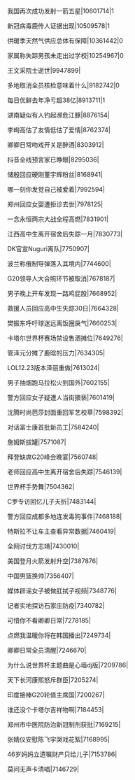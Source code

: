 我国再次成功发射一箭五星|10601714|1

新冠病毒鹿传人证据出现|10509578|1

供暖季天然气供应总体有保障|10361442|0

家属称失踪男孩未走出过学校|10254967|0

王文采院士逝世|9947899|

多地取消全员核检意味着什么|9182742|0

每日优鲜去年净亏超38亿|8913711|1

湖南疑似有人钓起濒危江豚|8876154|

李峋高估了友情低估了爱情|8762374|

卿卿日常吻戏开关是醉酒|8303912|

抖音全线预言家已睁眼|8295036|

储殷回应硬刚董宇辉粉丝|8168941|

哪一刻你发觉自己被爱着|7992594|

郑州回应女婴遭拒诊去世|7978125|

一念永恒两宗大战全程高燃|7831901|

江西高中生离开宿舍后失踪一月|7830773|

DK官宣Nuguri离队|7750907|

波兰称俄制导弹落入其境内|7744600|

G20领导人大合照环节被取消|7678187|

男子晚上开车发现一路鸡屁股|7668952|

救援人员回应高中生失踪30日|7664328|

樊振东呼吁球迷远离饭圈戾气|7660253|

卡塔尔世界杯赛场禁设售酒摊位|7649276|

管泽元分摊了鹿晗的压力|7634305|

LOL12.23版本泽丽重做|7613024|

男子抽烟跑马拉松火到国外|7602155|

警方回应女子疑遭人当街猥亵|7601419|

沈腾时尚芭莎封面重回军艺校草|7598392|

对话富士康首批新员工|7584240|

詹姆斯拔罐|7571087|

拜登缺席G20峰会晚宴|7560748|

老师回应高中生离开宿舍后失踪|7546139|

世界杯手势舞|7504362|

C罗专访回忆儿子夭折|7483144|

警方回应成都多地连发毒狗事件|7468188|

特斯拉不让车主查看异常数据|7460419|

全网讨伐方志靖|7430010|

美国登月火箭发射升空|7387876|

中国男篮换帅|7356407|

媒体辟谣女子被做肛拭子视频|7348776|

记者实地探访石家庄防疫|7340782|

可惜你不看卿卿日常|7278185|

点燃我温暖你将在韩国播出|7249734|

卿卿日常全员清醒|7246670|

为什么说世界杯主题曲是心墙dj版|7209786|

天下长河康熙怒斥群臣|7205274|

印度接棒G20轮值主席国|7200267|

谁还没个卡塔尔吉祥物啊|7184453|

郑州市中医院防治新冠制剂获批|7169215|

张婧仪安慰陈飞宇哭戏花絮|7168995|

46岁妈妈立遗嘱财产只给儿子|7153786|

莫问无声卡清唱|7146729|

